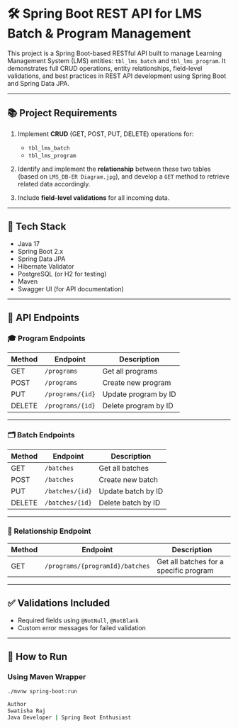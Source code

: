 # 🛠️ Spring Boot REST API for LMS Batch & Program Management

This project is a Spring Boot-based RESTful API built to manage Learning Management System (LMS) entities: `tbl_lms_batch` and `tbl_lms_program`. It demonstrates full CRUD operations, entity relationships, field-level validations, and best practices in REST API development using Spring Boot and Spring Data JPA.

---

## 📚 Project Requirements

1. Implement **CRUD** (GET, POST, PUT, DELETE) operations for:
   - `tbl_lms_batch`
   - `tbl_lms_program`

2. Identify and implement the **relationship** between these two tables (based on `LMS_DB-ER Diagram.jpg`), and develop a `GET` method to retrieve related data accordingly.

3. Include **field-level validations** for all incoming data.

---

## 🧰 Tech Stack

- Java 17
- Spring Boot 2.x
- Spring Data JPA
- Hibernate Validator
- PostgreSQL (or H2 for testing)
- Maven
- Swagger UI (for API documentation)

---

## 📁 API Endpoints

### 🎓 Program Endpoints

| Method | Endpoint             | Description              |
|--------|----------------------|--------------------------|
| GET    | `/programs`          | Get all programs         |
| POST   | `/programs`          | Create new program       |
| PUT    | `/programs/{id}`     | Update program by ID     |
| DELETE | `/programs/{id}`     | Delete program by ID     |

---

### 🗂️ Batch Endpoints

| Method | Endpoint             | Description              |
|--------|----------------------|--------------------------|
| GET    | `/batches`           | Get all batches          |
| POST   | `/batches`           | Create new batch         |
| PUT    | `/batches/{id}`      | Update batch by ID       |
| DELETE | `/batches/{id}`      | Delete batch by ID       |

---

### 🔗 Relationship Endpoint

| Method | Endpoint                             | Description                                      |
|--------|--------------------------------------|--------------------------------------------------|
| GET    | `/programs/{programId}/batches`       | Get all batches for a specific program           |

---

## ✅ Validations Included

- Required fields using `@NotNull`, `@NotBlank`
- Custom error messages for failed validation

---

## 🚀 How to Run

### Using Maven Wrapper

```bash
./mvnw spring-boot:run

Author
Swatisha Raj
Java Developer | Spring Boot Enthusiast
